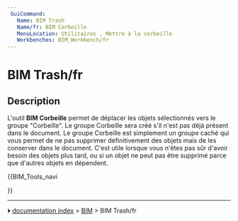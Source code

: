 ```yaml
---
 GuiCommand:
   Name: BIM Trash
   Name/fr: BIM Corbeille
   MenuLocation: Utilitaires , Mettre à la corbeille
   Workbenches: BIM_Workbench/fr
---
```


# BIM Trash/fr

## Description

L\'outil **BIM Corbeille** permet de déplacer les objets sélectionnés vers le groupe \"Corbeille\". Le groupe Corbeille sera créé s\'il n\'est pas déjà présent dans le document. Le groupe Corbeille est simplement un groupe caché qui vous permet de ne pas supprimer définitivement des objets mais de les conserver dans le document. C\'est utile lorsque vous n\'êtes pas sûr d\'avoir besoin des objets plus tard, ou si un objet ne peut pas être supprimé parce que d\'autres objets en dépendent.





{{BIM_Tools_navi

}}



---
⏵ [documentation index](../README.md) > [BIM](BIM_Workbench.md) > BIM Trash/fr

